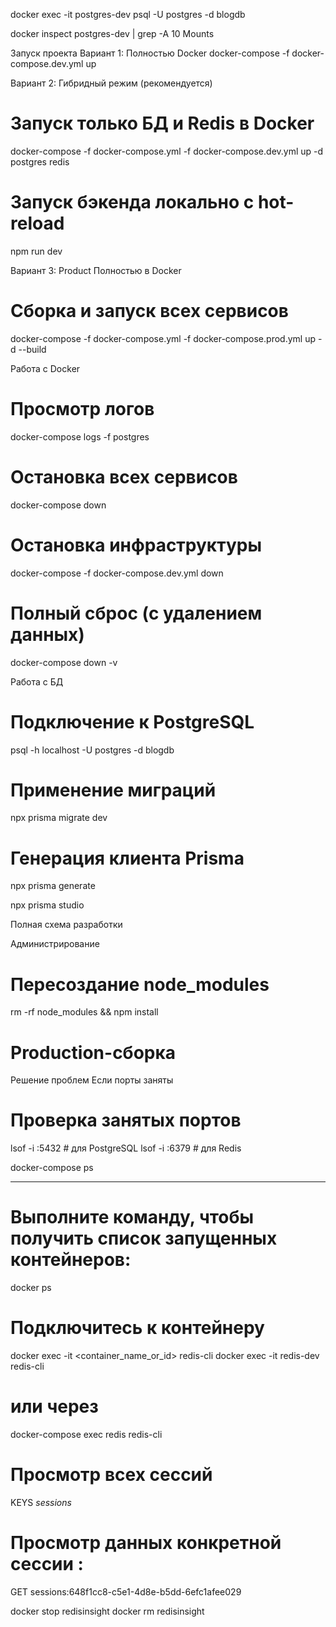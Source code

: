 docker exec -it postgres-dev psql -U postgres -d blogdb


docker inspect postgres-dev | grep -A 10 Mounts

Запуск проекта
Вариант 1: Полностью Docker
docker-compose -f docker-compose.dev.yml up


Вариант 2: Гибридный режим (рекомендуется)
# Запуск только БД и Redis в Docker
docker-compose -f docker-compose.yml -f docker-compose.dev.yml up -d postgres redis
# Запуск бэкенда локально с hot-reload
npm run dev

Вариант 3: Product Полностью в Docker
# Сборка и запуск всех сервисов
docker-compose -f docker-compose.yml -f docker-compose.prod.yml up -d --build


Работа с Docker
# Просмотр логов
docker-compose logs -f postgres

# Остановка всех сервисов
docker-compose down
# Остановка инфраструктуры
docker-compose -f docker-compose.dev.yml down

# Полный сброс (с удалением данных)
docker-compose down -v

Работа с БД
# Подключение к PostgreSQL
psql -h localhost -U postgres -d blogdb

# Применение миграций
npx prisma migrate dev

# Генерация клиента Prisma
npx prisma generate

npx prisma studio


Полная схема разработки



Администрирование
# Пересоздание node_modules
rm -rf node_modules && npm install

# Production-сборка

Решение проблем
Если порты заняты
# Проверка занятых портов
lsof -i :5432 # для PostgreSQL
lsof -i :6379 # для Redis


docker-compose ps
**********
# Выполните команду, чтобы получить список запущенных контейнеров:
docker ps
# Подключитесь к контейнеру
docker exec -it <container_name_or_id> redis-cli
docker exec -it redis-dev redis-cli
# или через
docker-compose exec redis redis-cli

# Просмотр всех сессий
KEYS *sessions*
# Просмотр данных конкретной сессии :
GET sessions:648f1cc8-c5e1-4d8e-b5dd-6efc1afee029



docker stop redisinsight
docker rm redisinsight
